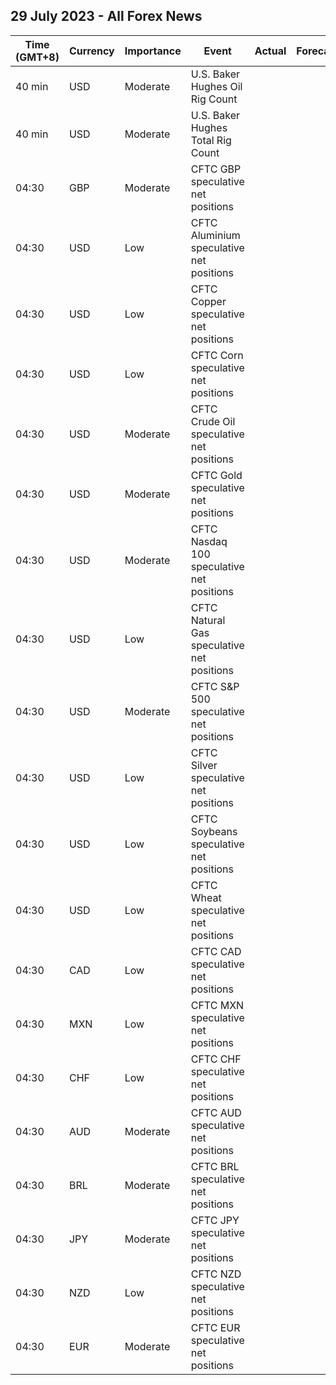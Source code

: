 ## 29 July 2023 - All Forex News

| Time (GMT+8) | Currency | Importance | Event | Actual | Forecast | Previous |
|------|----------|------------|-------|--------|----------|----------|
| 40 min | USD | Moderate | U.S. Baker Hughes Oil Rig Count |  |  | 530 |
| 40 min | USD | Moderate | U.S. Baker Hughes Total Rig Count |  |  | 669 |
| 04:30 | GBP | Moderate | CFTC GBP speculative net positions |  |  | 63.7K |
| 04:30 | USD | Low | CFTC Aluminium speculative net positions |  |  | 6.4K |
| 04:30 | USD | Low | CFTC Copper speculative net positions |  |  | -3.5K |
| 04:30 | USD | Low | CFTC Corn speculative net positions |  |  | 19.9K |
| 04:30 | USD | Moderate | CFTC Crude Oil speculative net positions |  |  | 206.1K |
| 04:30 | USD | Moderate | CFTC Gold speculative net positions |  |  | 193.3K |
| 04:30 | USD | Moderate | CFTC Nasdaq 100 speculative net positions |  |  | 1.2K |
| 04:30 | USD | Low | CFTC Natural Gas speculative net positions |  |  | -95.8K |
| 04:30 | USD | Moderate | CFTC S&P 500 speculative net positions |  |  | -263.7K |
| 04:30 | USD | Low | CFTC Silver speculative net positions |  |  | 43.9K |
| 04:30 | USD | Low | CFTC Soybeans speculative net positions |  |  | 107.3K |
| 04:30 | USD | Low | CFTC Wheat speculative net positions |  |  | -38.7K |
| 04:30 | CAD | Low | CFTC CAD speculative net positions |  |  | 0.5K |
| 04:30 | MXN | Low | CFTC MXN speculative net positions |  |  | 94.5K |
| 04:30 | CHF | Low | CFTC CHF speculative net positions |  |  | -10.2K |
| 04:30 | AUD | Moderate | CFTC AUD speculative net positions |  |  | -50.4K |
| 04:30 | BRL | Moderate | CFTC BRL speculative net positions |  |  | 33.9K |
| 04:30 | JPY | Moderate | CFTC JPY speculative net positions |  |  | -90.2K |
| 04:30 | NZD | Low | CFTC NZD speculative net positions |  |  | -3.6K |
| 04:30 | EUR | Moderate | CFTC EUR speculative net positions |  |  | 178.8K |
